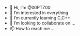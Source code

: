 - 👋 Hi, I’m @00PTZ00
- 👀 I’m interested in everything
- 🌱 I’m currently learning C,C++
- 💞️ I’m looking to collaborate on ...
- 📫 How to reach me ...

<!---
00PTZ00/00PTZ00 is a ✨ special ✨ repository because its `README.md` (this file) appears on your GitHub profile.
You can click the Preview link to take a look at your changes.
--->
